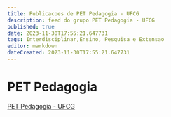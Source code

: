 ```yaml
---
title: Publicacoes de PET Pedagogia - UFCG
description: feed do grupo PET Pedagogia - UFCG
published: true
date: 2023-11-30T17:55:21.647731
tags: Interdisciplinar,Ensino, Pesquisa e Extensao
editor: markdown
dateCreated: 2023-11-30T17:55:21.647731
---
```


# PET Pedagogia
[PET Pedagogia - UFCG](/grupo/130PETPedagogiaUFCG.md)